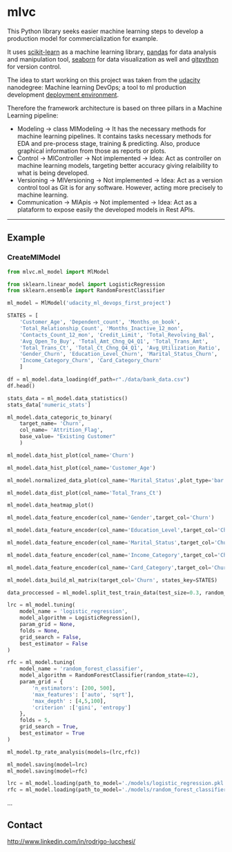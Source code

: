 # mlvc

This Python library seeks easier machine learning steps to develop a production model for commercialization for example. 

It uses [scikit-learn](https://scikit-learn.org/stable/) as a machine learning library, [pandas](https://pandas.pydata.org/) for data analysis and manipulation tool, [seaborn](https://seaborn.pydata.org/) for data visualization as well and [gitpython](https://gitpython.readthedocs.io/en/stable/) for version control.

The idea to start working on this project was taken from the [udacity](https://www.udacity.com/)  nanodegree: Machine learning DevOps; a tool to ml production development [deployment environment](https://en.wikipedia.org/wiki/Deployment_environment). 

Therefore the framework architecture is based on three pillars in a Machine Learning pipeline:

- Modeling -> class MlModeling ->  It has the necessary methods for machine learning pipelines. It contains tasks necessary methods for EDA and pre-process stage, training & predicting. Also, produce graphical information from those as reports or plots.
- Control -> MlController -> Not implemented -> Idea: Act as controller on machine learning models, targeting better accuracy giving relaibility to what is being developed. 
- Versioning -> MlVersioning ->  Not implemented -> Idea: Act as a version control tool as Git is for any software. However, acting more precisely to machine learning. 
- Communication -> MlApis -> Not implemented -> Idea: Act as a plataform to expose easily the developed models in Rest APIs.
---

## Example

### CreateMlModel

```python
from mlvc.ml_model import MlModel

from sklearn.linear_model import LogisticRegression
from sklearn.ensemble import RandomForestClassifier

ml_model = MlModel('udacity_ml_devops_first_project')
```

```python
STATES = [
    'Customer_Age', 'Dependent_count', 'Months_on_book',
    'Total_Relationship_Count', 'Months_Inactive_12_mon',
    'Contacts_Count_12_mon', 'Credit_Limit', 'Total_Revolving_Bal',
    'Avg_Open_To_Buy', 'Total_Amt_Chng_Q4_Q1', 'Total_Trans_Amt',
    'Total_Trans_Ct', 'Total_Ct_Chng_Q4_Q1', 'Avg_Utilization_Ratio',
    'Gender_Churn', 'Education_Level_Churn', 'Marital_Status_Churn', 
    'Income_Category_Churn', 'Card_Category_Churn'
    ]
```

```python
df = ml_model.data_loading(df_path=r"./data/bank_data.csv")
df.head()
```

```python
stats_data = ml_model.data_statistics()
stats_data['numeric_stats']
```

```python
ml_model.data_categoric_to_binary(
    target_name= 'Churn', 
    col_name= 'Attrition_Flag', 
    base_value= "Existing Customer"
    )
```

```python
ml_model.data_hist_plot(col_name='Churn')
```

```python
ml_model.data_hist_plot(col_name='Customer_Age')
```

```python
ml_model.normalized_data_plot(col_name='Marital_Status',plot_type='bar')
```

```python
ml_model.data_dist_plot(col_name='Total_Trans_Ct')
```

```python
ml_model.data_heatmap_plot()
```

```python
ml_model.data_feature_encoder(col_name='Gender',target_col='Churn')
```

```python
ml_model.data_feature_encoder(col_name='Education_Level',target_col='Churn')
```

```python
ml_model.data_feature_encoder(col_name='Marital_Status',target_col='Churn')
```

```python
ml_model.data_feature_encoder(col_name='Income_Category',target_col='Churn')
```

```python
ml_model.data_feature_encoder(col_name='Card_Category',target_col='Churn')
```

```python
ml_model.data_build_ml_matrix(target_col='Churn', states_key=STATES)
```

```python
data_proccessed = ml_model.split_test_train_data(test_size=0.3, random_state=42)
```

```python
lrc = ml_model.tuning(
    model_name = 'logistic_regression',
    model_algorithm = LogisticRegression(), 
    param_grid = None, 
    folds = None, 
    grid_search = False,
    best_estimator = False
)
```

```python
rfc = ml_model.tuning(
    model_name = 'random_forest_classifier',
    model_algorithm = RandomForestClassifier(random_state=42), 
    param_grid = { 
        'n_estimators': [200, 500],
        'max_features': ['auto', 'sqrt'],
        'max_depth' : [4,5,100],
        'criterion' :['gini', 'entropy']
    }, 
    folds = 5, 
    grid_search = True,
    best_estimator = True
)
```

```python
ml_model.tp_rate_analysis(models=(lrc,rfc))
```

```python
ml_model.saving(model=lrc)
ml_model.saving(model=rfc)
```

```python
lrc = ml_model.loading(path_to_model='./models/logistic_regression.pkl')
rfc = ml_model.loading(path_to_model='./models/random_forest_classifier.pkl')
```

...

## Contact

http://www.linkedin.com/in/rodrigo-lucchesi/





  


